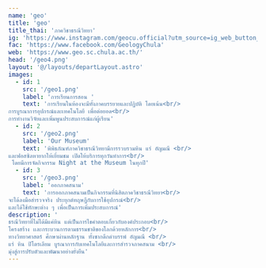 ```yaml
---
name: 'geo'
title: 'geo'
title_thai: 'ภาควิชาธรณีวิทยา'
ig: 'https://www.instagram.com/geocu.official?utm_source=ig_web_button_share_sheet&igsh=ZDNlZDc0MzIxNw=='
fac: 'https://www.facebook.com/GeologyChula'
web: 'https://www.geo.sc.chula.ac.th/'
head: '/geo4.png'
layout: '@/layouts/departLayout.astro'
images:
  - id: 1
    src: '/geo1.png'
    label: 'การเรียนการสอน '
    text: 'การเรียนในห้องจะมีทั้งภาคบรรยายและปฏิบัติ โดยเน้น<br/>
การบูรณาการอุปกรณ์และเทคโนโลยี เพื่อต่อยอด<br/>
การทำงานวิจัยและเพิ่มพูนประสบการณ์แก่ผู้เรียน'
  - id: 2
    src: '/geo2.png'
    label: 'Our Museum'
    text: 'พิพิธภัณฑ์ภาควิชาธรณีวิทยามีการรวบรวมหิน แร่ อัญมณี <br/>
และฟอสซิลหายากให้เยี่ยมชม เปิดให้บริการทุกวันทำการ<br/>
 โดยมีการจัดกิจกรรม Night at the Museum ในทุกปี'
  - id: 3
    src: '/geo3.png'
    label: 'ออกภาคสนาม'
    text: 'การออกภาคสนามเป็นกิจกรรมที่นิสิตภาควิชาธรณีวิทยา<br/>
จะได้ลงมือสำรวจจริง ประยุกต์ทฤษฎีกับการใช้อุปกรณ์<br/>
และได้ใช้ทักษะต่าง ๆ เพื่อเป็นการเพิ่มประสบการณ์'
description: '
ธรณีวิทยาที่ไม่ได้มีแค่หิน แต่เป็นการไขคำตอบเกี่ยวกับองค์ประกอบ<br/>
โครงสร้าง เเละกระบวนการตามธรรมชาติของโลกด้วยหลักการ<br/>
ทางวิทยาศาสตร์ ศึกษาผ่านหลักฐาน ทั้งซากดึกดำบรรพ์ อัญมณี <br/>
แร่ หิน ปิโตรเลียม บูรณาการกับเทคโนโลยีและการสำรวจภาคสนาม <br/>
มุ่งสู่การปรับตัวและพัฒนาอย่างยั่งยืน'
---
```

